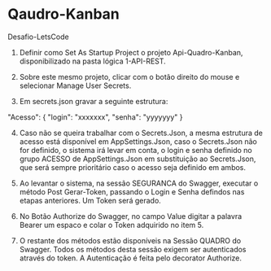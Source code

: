 # Qaudro-Kanban
 Desafio-LetsCode

1) Definir como Set As Startup Project o projeto Api-Quadro-Kanban, disponibilizado na pasta lógica 1-API-REST.

2) Sobre este mesmo projeto, clicar com o botão direito do mouse e selecionar Manage User Secrets.

3) Em secrets.json gravar a seguinte estrutura:

 "Acesso": {
    "login": "xxxxxxx",
    "senha": "yyyyyyy"
  }

4) Caso não se queira trabalhar com o Secrets.Json, a mesma estrutura de acesso está disponível em AppSettings.Json,
caso o Secrets.Json não for definido, o sistema irá levar em conta, o login e senha definido no grupo ACESSO de AppSettings.Json em
substituição ao Secrets.Json, que será sempre prioritário caso o acesso seja definido em ambos.

5) Ao levantar o sistema, na sessão SEGURANCA do Swagger, executar o método Post Gerar-Token, passando o Login e Senha defindos
nas etapas anteriores. Um Token será gerado.

6) No Botão Authorize do Swagger, no campo Value digitar a palavra Bearer um espaco e colar o Token adquirido no item 5.

7) O restante dos métodos estão disponíveis na Sessão QUADRO do Swagger. Todos os métodos desta sessão exigem ser autenticados através
   do token. A Autenticação é feita pelo decorator Authorize.

   


















